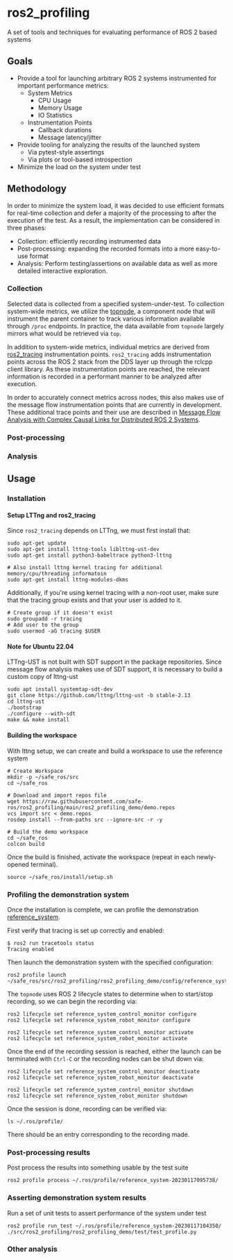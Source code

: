 # ros2_profiling

A set of tools and techniques for evaluating performance of ROS 2 based systems

## Goals

* Provide a tool for launching arbitrary ROS 2 systems instrumented for important performance metrics:
  * System Metrics
    * CPU Usage
    * Memory Usage
    * IO Statistics
  * Instrumentation Points
    * Callback durations
    * Message latency/jitter
* Provide tooling for analyzing the results of the launched system
  * Via pytest-style assertings
  * Via plots or tool-based introspection
* Minimize the load on the system under test

## Methodology

In order to minimize the system load, it was decided to use efficient formats for real-time collection and defer a majority of the processing to after the execution of the test.
As a result, the implementation can be considered in three phases:
* Collection: efficiently recording instrumented data
* Post-processing: expanding the recorded formats into a more easy-to-use format
* Analysis: Perform testing/assertions on available data as well as more detailed interactive exploration.

### Collection

Selected data is collected from a specified system-under-test.
To collection system-wide metrics, we utilize the [topnode](https://github.com/safe-ros/topnode), a component node that will instrument the parent container to track various information available through `/proc` endpoints.
In practice, the data available from `topnode` largely mirrors what would be retrieved via `top`.

In addition to system-wide metrics, individual metrics are derived from [ros2_tracing](https://github.com/ros2/ros2_tracing) instrumentation points.
`ros2_tracing` adds instrumentation points across the ROS 2 stack from the DDS layer up through the rclcpp client library.
As these instrumentation points are reached, the relevant information is recorded in a performant manner to be analyzed after execution.

In order to accurately connect metrics across nodes, this also makes use of the message flow instrumentation points that are currently in development.
These additional trace points and their use are described in [Message Flow Analysis with Complex Causal Links for Distributed ROS 2 Systems](https://arxiv.org/abs/2204.10208).

### Post-processing


### Analysis

## Usage

### Installation

#### Setup LTTng and ros2_tracing

Since `ros2_tracing` depends on LTTng, we must first install that:

```
sudo apt-get update
sudo apt-get install lttng-tools liblttng-ust-dev
sudo apt-get install python3-babeltrace python3-lttng

# Also install lttng kernel tracing for additional memory/cpu/threading informatoin
sudo apt-get install lttng-modules-dkms
```

Additionally, if you're using kernel tracing with a non-root user, make sure that the tracing group exists and that your user is added to it.

```
# Create group if it doesn't exist
sudo groupadd -r tracing
# Add user to the group
sudo usermod -aG tracing $USER
```

#### Note for Ubuntu 22.04

LTTng-UST is not built with SDT support in the package repositories.
Since message flow analysis makes use of SDT support, it is necessary to build a custom copy of lttng-ust

```
sudo apt install systemtap-sdt-dev
git clone https://github.com/lttng/lttng-ust -b stable-2.13
cd lttng-ust
./bootstrap
./configure --with-sdt
make && make install
```

#### Building the workspace

With lttng setup, we can create and build a workspace to use the reference system 

```
# Create Workspace
mkdir -p ~/safe_ros/src
cd ~/safe_ros

# Download and import repos file
wget https://raw.githubusercontent.com/safe-ros/ros2_profiling/main/ros2_profiling_demo/demo.repos
vcs import src < demo.repos 
rosdep install --from-paths src --ignore-src -r -y
```


```
# Build the demo workspace
cd ~/safe_ros
colcon build 
```

Once the build is finished, activate the workspace (repeat in each newly-opened terminal).

```
source ~/safe_ros/install/setup.sh
```

### Profiling the demonstration system

Once the installation is complete, we can profile the demonstration [reference_system](https://github.com/safe-ros/reference_system).

First verify that tracing is set up correctly and enabled:
```
$ ros2 run tracetools status
Tracing enabled
```

Then launch the demonstration system with the specified configuration:


```
ros2 profile launch ~/safe_ros/src/ros2_profiling/ros2_profiling_demo/config/reference_system.yaml
```

The `topnode` uses ROS 2 lifecycle states to determine when to start/stop recording, so we can begin the recording via:

```
ros2 lifecycle set reference_system_control_monitor configure
ros2 lifecycle set reference_system_robot_monitor configure

ros2 lifecycle set reference_system_control_monitor activate 
ros2 lifecycle set reference_system_robot_monitor activate 
```

Once the end of the recording session is reached, either the launch can be terminated with `Ctrl-C` or the recording nodes can be shut down via:

```
ros2 lifecycle set reference_system_control_monitor deactivate
ros2 lifecycle set reference_system_robot_monitor deactivate 

ros2 lifecycle set reference_system_control_monitor shutdown
ros2 lifecycle set reference_system_robot_monitor shutdown
```

Once the session is done, recording can be verified via:

```
ls ~/.ros/profile/
```

There should be an entry corresponding to the recording made.

### Post-processing results


Post process the results into something usable by the test suite

```
ros2 profile process ~/.ros/profile/reference_system-20230117095738/
```

### Asserting demonstration system results 

Run a set of unit tests to assert performance of the system under test

```
ros2 profile run_test ~/.ros/profile/reference_system-20230117104350/ ./src/ros2_profiling/ros2_profiling_demo/test/test_profile.py
````

### Other analysis

